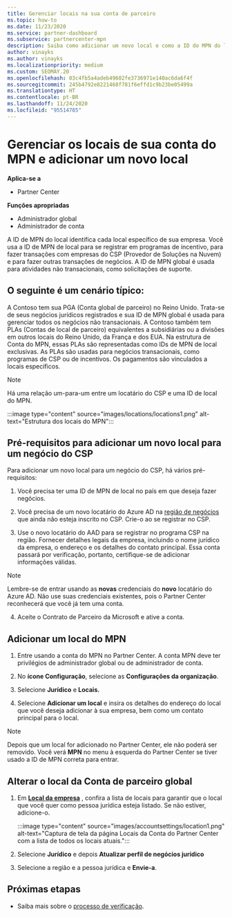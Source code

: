 ```yaml
---
title: Gerenciar locais na sua conta de parceiro
ms.topic: how-to
ms.date: 11/23/2020
ms.service: partner-dashboard
ms.subservice: partnercenter-mpn
description: Saiba como adicionar um novo local e como a ID do MPN do local é usada em programas de incentivo, negócios do CSP, assinaturas e outras transações.
author: vinayks
ms.author: vinayks
ms.localizationpriority: medium
ms.custom: SEOMAY.20
ms.openlocfilehash: 03c4fb5a4adeb49602fe3736971e140ac6da6f4f
ms.sourcegitcommit: 245b4792e8221468f781f6effd1c9b23be05499a
ms.translationtype: HT
ms.contentlocale: pt-BR
ms.lasthandoff: 11/24/2020
ms.locfileid: "95514785"
---
```

# <a name="manage-your-mpn-account-locations-and-add-a-new-location"></a>Gerenciar os locais de sua conta do MPN e adicionar um novo local

**Aplica-se a**

- Partner Center

**Funções apropriadas**

- Administrador global
- Administrador de conta

A ID de MPN do local identifica cada local específico de sua empresa. Você usa a ID de MPN de local para se registrar em programas de incentivo, para fazer transações com empresas do CSP (Provedor de Soluções na Nuvem) e para fazer outras transações de negócios. A ID de MPN global é usada para atividades não transacionais, como solicitações de suporte.

## <a name="the-following-is-a-typical-scenario"></a>O seguinte é um cenário típico:

A Contoso tem sua PGA (Conta global de parceiro) no Reino Unido. Trata-se de seus negócios jurídicos registrados e sua ID de MPN global é usada para gerenciar todos os negócios não transacionais. A Contoso também tem PLAs (Contas de local de parceiro) equivalentes a subsidiárias ou a divisões em outros locais do Reino Unido, da França e dos EUA. Na estrutura de Conta do MPN, essas PLAs são representadas como IDs de MPN de local exclusivas. As PLAs são usadas para negócios transacionais, como programas de CSP ou de incentivos. Os pagamentos são vinculados a locais específicos. 

>[!NOTE]
>Há uma relação um-para-um entre um locatário do CSP e uma ID de local do MPN.

:::image type="content" source="images/locations/locations1.png" alt-text="Estrutura dos locais do MPN":::

## <a name="prerequisites-in-order-to-add-a-new-location-for-a-csp-business"></a>Pré-requisitos para adicionar um novo local para um negócio do CSP

Para adicionar um novo local para um negócio do CSP, há vários pré-requisitos:

1. Você precisa ter uma ID de MPN de local no país em que deseja fazer negócios.

1. Você precisa de um novo locatário do Azure AD na [região de negócios](regional-authorization-overview.md) que ainda não esteja inscrito no CSP. Crie-o ao se registrar no CSP.
 
3. Use o novo locatário do AAD para se registrar no programa CSP na região.
Fornecer detalhes legais da empresa, incluindo o nome jurídico da empresa, o endereço e os detalhes do contato principal. Essa conta passará por verificação, portanto, certifique-se de adicionar informações válidas.

>[!NOTE] 
 >Lembre-se de entrar usando as **novas** credenciais do **novo** locatário do Azure AD. Não use suas credenciais existentes, pois o Partner Center reconhecerá que você já tem uma conta.

4. Aceite o Contrato de Parceiro da Microsoft e ative a conta.

## <a name="add-an-mpn-location"></a>Adicionar um local do MPN

1. Entre usando a conta do MPN no Partner Center. A conta MPN deve ter privilégios de administrador global ou de administrador de conta. 

1. No **ícone Configuração**, selecione as **Configurações da organização**.

2. Selecione **Jurídico** e **Locais.**

3. Selecione **Adicionar um local** e insira os detalhes do endereço do local que você deseja adicionar à sua empresa, bem como um contato principal para o local.

> [!NOTE]
> Depois que um local for adicionado no Partner Center, ele não poderá ser removido. Você verá **MPN** no menu à esquerda do Partner Center se tiver usado a ID de MPN correta para entrar.

## <a name="change-global-partner-account-location"></a>Alterar o local da Conta de parceiro global

1. Em **[Local da empresa](https://partner.microsoft.com/dashboard/account/v3/organization/legalinfo#mpn)** , confira a lista de locais para garantir que o local que você quer como pessoa jurídica esteja listado. Se não estiver, adicione-o.

   :::image type="content" source="images/accountsettings/location1.png" alt-text="Captura de tela da página Locais da Conta do Partner Center com a lista de todos os locais atuais.":::

2. Selecione **Jurídico** e depois **Atualizar perfil de negócios jurídico**
  
3. Selecione a região e a pessoa jurídica e **Envie-a**.

  
## <a name="next-steps"></a>Próximas etapas

- Saiba mais sobre o [processo de verificação](verification-responses.md).
